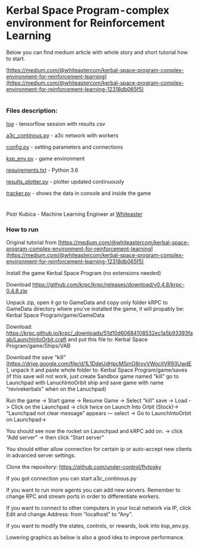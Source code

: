 # Kerbal Space Program - complex environment for Reinforcement Learning

Below you can find medium article with whole story and short tutorial how to start.

[https://medium.com/@whiteastercom/kerbal-space-program-complex-environment-for-reinforcement-learning](https://medium.com/@whiteastercom/kerbal-space-program-complex-environment-for-reinforcement-learning-12318db065f5)

#

### Files description:

[log](https://github.com/under-control/flytosky/tree/master/log) - tensorflow session with results csv

[a3c_continous.py](https://github.com/under-control/flytosky/blob/master/a3c_continous.py) - a3c network with workers

[config.py](https://github.com/under-control/flytosky/blob/master/config.py) - setting parameters and connections

[ksp_env.py](https://github.com/under-control/flytosky/blob/master/ksp_env.py) - game environment

[requirements.txt](https://github.com/under-control/flytosky/blob/master/requirements.txt) - Python 3.6

[results_plotter.py](https://github.com/under-control/flytosky/blob/master/results_plotter.py) - plotter updated continuously

[tracker.py](https://github.com/under-control/flytosky/blob/master/tracker.py) - shows the data in console and inside the game

#
Piotr Kubica - Machine Learning Engineer at [Whiteaster](https://whiteaster.com/)

### How to run

Original tutorial from [https://medium.com/@whiteastercom/kerbal-space-program-complex-environment-for-reinforcement-learning](https://medium.com/@whiteastercom/kerbal-space-program-complex-environment-for-reinforcement-learning-12318db065f5)

Install the game Kerbal Space Program (no extensions needed)

Download https://github.com/krpc/krpc/releases/download/v0.4.8/krpc-0.4.8.zip

Unpack zip, open it go to GameData and copy only folder kRPC to GameData directory where you’ve installed the game, it will propably be:
Kerbal Space Program/game/GameData

Download: https://krpc.github.io/krpc/_downloads/51d10d60684108532ec1a5b93393faab/LaunchIntoOrbit.craft and put this file to:
Kerbal Space Program/game/Ships/VAB

Download the save “kill” [https://drive.google.com/file/d/1L1DdeUdHpcMSmO8royVWocitVR93UwdE], unpack it and paste whole folder to:
Kerbal Space Program/game/saves
(if this save will not work, just create Sandbox game named “kill” go to Launchpad with LanuchIntoOrbit ship and save game with name “revivekerbals” when on the Lanuchpad)

Run the game -> Start game -> Resume Game ->
Select “kill” save -> Load -> Click on the Launchpad
-> click twice on Launch Into Orbit (Stock)-> “Launchpad not clear message” appears — select -> Go to LaunchIntoOrbit on Launchpad->

You should see now the rocket on Launchpad and kRPC add on.
-> click “Add server” -> then click “Start server”

You should either allow connection for certain ip or auto-accept new clients in advanced server settings.

Clone the repository:
https://github.com/under-control/flytosky

If you got connection you can start a3c_continous.py

If you want to run more agents you can add new servers. Remember to change RPC and stream ports in order to differentiate workers.

If you want to connect to other computers in your local network via IP,
click Edit and change Address: from “localhost” to “Any”.

If you want to modify the states, controls, or rewards, look into ksp_env.py.

Lowering graphics as below is also a good idea to improve performance.
